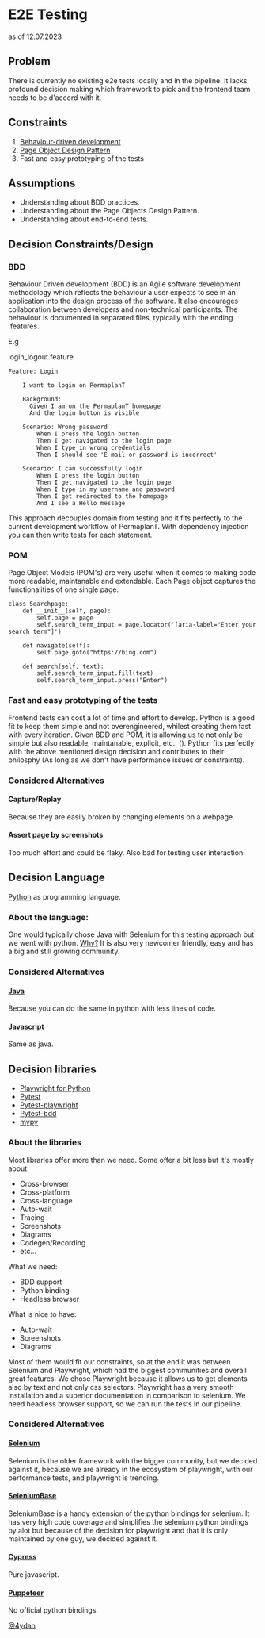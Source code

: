 # E2E Testing

as of 12.07.2023

## Problem

There is currently no existing e2e tests locally and in the pipeline.
It lacks profound decision making which framework to pick and the frontend team needs to be d'accord with it.

## Constraints

1. [Behaviour-driven development](https://www.selenium.dev/documentation/test_practices/testing_types/#behavior-driven-development-bdd)
2. [Page Object Design Pattern](https://www.selenium.dev/documentation/test_practices/encouraged/page_object_models/)
3. Fast and easy prototyping of the tests

## Assumptions

- Understanding about BDD practices.
- Understanding about the Page Objects Design Pattern.
- Understanding about end-to-end tests.

## Decision Constraints/Design

### BDD

Behaviour Driven development (BDD) is an Agile software development methodology which reflects the behaviour a user expects to see in an application into the design process of the software.
It also encourages collaboration between developers and non-technical participants.
The behaviour is documented in separated files, typically with the ending .features.

E.g

login_logout.feature

```
Feature: Login

    I want to login on PermaplanT

    Background:
      Given I am on the PermaplanT homepage
      And the login button is visible

    Scenario: Wrong password
        When I press the login button
        Then I get navigated to the login page
        When I type in wrong credentials
        Then I should see 'E-mail or password is incorrect'

    Scenario: I can successfully login
        When I press the login button
        Then I get navigated to the login page
        When I type in my username and password
        Then I get redirected to the homepage
        And I see a Hello message
```

This approach decouples domain from testing and it fits perfectly to the current development workflow of PermaplanT.
With dependency injection you can then write tests for each statement.

### POM

Page Object Models (POM's) are very useful when it comes to making code more readable, maintanable and extendable.
Each Page object captures the functionalities of one single page.

```
class Searchpage:
    def __init__(self, page):
        self.page = page
        self.search_term_input = page.locator('[aria-label="Enter your search term"]')

    def navigate(self):
        self.page.goto("https://bing.com")

    def search(self, text):
        self.search_term_input.fill(text)
        self.search_term_input.press("Enter")
```

### Fast and easy prototyping of the tests

Frontend tests can cost a lot of time and effort to develop.
Python is a good fit to keep them simple and not overengineered, whilest creating them fast with every iteration.
Given BDD and POM, it is allowing us to not only be simple but also readable, maintanable, explicit, etc.. ().
Python fits perfectly with the above mentioned design decision and contributes to their philosphy (As long as we don't have performance issues or constraints).

### Considered Alternatives

#### Capture/Replay

Because they are easily broken by changing elements on a webpage.

#### Assert page by screenshots

Too much effort and could be flaky. Also bad for testing user interaction.

## Decision Language

[Python](https://www.python.org) as programming language.

### About the language:

One would typically chose Java with Selenium for this testing approach but we went with python.
[Why?](#fast-and-easy-prototyping-of-the-tests)
It is also very newcomer friendly, easy and has a big and still growing community.

### Considered Alternatives

#### [Java](https://www.java.com/de/)

Because you can do the same in python with less lines of code.

#### [Javascript](https://www.javascript.com)

Same as java.

## Decision libraries

- [Playwright for Python](https://playwright.dev/python/docs/intro)
- [Pytest](https://docs.pytest.org/en/7.4.x/)
- [Pytest-playwright](https://pypi.org/project/pytest-playwright/)
- [Pytest-bdd](https://pypi.org/project/pytest-bdd/)
- [mypy](https://mypy-lang.org)

### About the libraries

Most libraries offer more than we need.
Some offer a bit less but it's mostly about:

- Cross-browser
- Cross-platform
- Cross-language
- Auto-wait
- Tracing
- Screenshots
- Diagrams
- Codegen/Recording
- etc...

What we need:

- BDD support
- Python binding
- Headless browser

What is nice to have:

- Auto-wait
- Screenshots
- Diagrams

Most of them would fit our constraints, so at the end it was between Selenium and Playwright, which had the biggest communities and overall great features.
We chose Playwright because it allows us to get elements also by text and not only css selectors.
Playwright has a very smooth installation and a superior documentation in comparison to selenium.
We need headless browser support, so we can run the tests in our pipeline.

### Considered Alternatives

#### [Selenium](https://github.com/SeleniumHQ/selenium)

Selenium is the older framework with the bigger community, but we decided against it, because we are already in the ecosystem of playwright, with our performance tests, and playwright is trending.

#### [SeleniumBase](https://github.com/seleniumbase/SeleniumBase)

SeleniumBase is a handy extension of the python bindings for selenium.
It has very high code coverage and simplifies the selenium python bindings by alot but because of the decision for playwright and that it is only maintained by one guy, we decided against it.

#### [Cypress](https://github.com/cypress-io/cypress)

Pure javascript.

#### [Puppeteer](https://github.com/cypress-io/cypress)

No official python bindings.

[@4ydan](https://github.com/4ydan)

